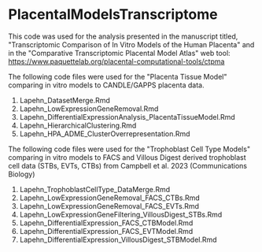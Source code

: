 # PlacentalModelsTranscriptome
This code was used for the analysis presented in the manuscript titled, "Transcriptomic Comparison of In Vitro Models of the Human Placenta" and in the "Comparative Transcriptomic Placental Model Atlas" web tool: https://www.paquettelab.org/placental-computational-tools/ctpma


The following code files were used for the "Placenta Tissue Model" comparing in vitro models to CANDLE/GAPPS placenta data.
  1) Lapehn_DatasetMerge.Rmd
  2) Lapehn_LowExpressionGeneRemoval.Rmd
  3) Lapehn_DifferentialExpressionAnalysis_PlacentaTissueModel.Rmd
  4) Lapehn_HierarchicalClustering.Rmd
  5) Lapehn_HPA_ADME_ClusterOverrepresentation.Rmd

The following code files were used for the "Trophoblast Cell Type Models" comparing in vitro models to FACS and Villous Digest derived trophoblast cell data (STBs, EVTs, CTBs) from Campbell et al. 2023 (Communications Biology)
  1) Lapehn_TrophoblastCellType_DataMerge.Rmd
  2) Lapehn_LowExpressionGeneRemoval_FACS_CTBs.Rmd
  3) Lapehn_LowExpressionGeneRemoval_FACS_EVTs.Rmd
  4) Lapehn_LowExpressionGeneFiltering_VillousDigest_STBs.Rmd
  5) Lapehn_DifferentialExpression_FACS_CTBModel.Rmd
  6) Lapehn_DifferentialExpression_FACS_EVTModel.Rmd
  7) Lapehn_DifferentialExpression_VillousDigest_STBModel.Rmd
